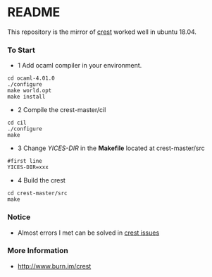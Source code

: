 # README #

This repository is the mirror of [crest](https://github.com/jburnim/crest) worked well in ubuntu 18.04.


### To Start ###

* 1 Add ocaml compiler in your environment.

```
cd ocaml-4.01.0
./configure
make world.opt
make install
```

* 2 Compile the crest-master/cil

```
cd cil
./configure
make
```

* 3 Change *YICES-DIR* in the  **Makefile** located at crest-master/src

```
#first line
YICES-DIR=xxx
```

* 4 Build the crest

```
cd crest-master/src
make
```

### Notice ###

* Almost errors I met can be solved in [crest issues](https://github.com/jburnim/crest)

### More Information ###

* http://www.burn.im/crest
